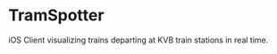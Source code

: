 TramSpotter
=========

iOS Client visualizing trains departing at KVB train stations in real time. 
